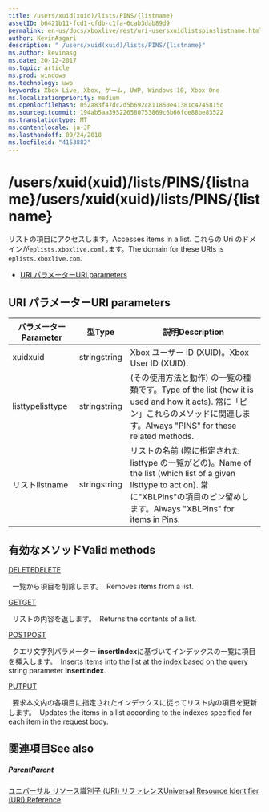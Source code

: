 ```yaml
---
title: /users/xuid(xuid)/lists/PINS/{listname}
assetID: b6421b11-fcd1-cfdb-c1fa-6cab3dab89d9
permalink: en-us/docs/xboxlive/rest/uri-usersxuidlistspinslistname.html
author: KevinAsgari
description: " /users/xuid(xuid)/lists/PINS/{listname}"
ms.author: kevinasg
ms.date: 20-12-2017
ms.topic: article
ms.prod: windows
ms.technology: uwp
keywords: Xbox Live, Xbox, ゲーム, UWP, Windows 10, Xbox One
ms.localizationpriority: medium
ms.openlocfilehash: 052a83f47dc2d5b692c811850e41381c4745815c
ms.sourcegitcommit: 194ab5aa395226580753869c6b66fce88be83522
ms.translationtype: MT
ms.contentlocale: ja-JP
ms.lasthandoff: 09/24/2018
ms.locfileid: "4153882"
---
```

# <a name="usersxuidxuidlistspinslistname"></a><span data-ttu-id="fd32a-104">/users/xuid(xuid)/lists/PINS/{listname}</span><span class="sxs-lookup"><span data-stu-id="fd32a-104">/users/xuid(xuid)/lists/PINS/{listname}</span></span>
<span data-ttu-id="fd32a-105">リストの項目にアクセスします。</span><span class="sxs-lookup"><span data-stu-id="fd32a-105">Accesses items in a list.</span></span> <span data-ttu-id="fd32a-106">これらの Uri のドメインが`eplists.xboxlive.com`します。</span><span class="sxs-lookup"><span data-stu-id="fd32a-106">The domain for these URIs is `eplists.xboxlive.com`.</span></span>
 
  * [<span data-ttu-id="fd32a-107">URI パラメーター</span><span class="sxs-lookup"><span data-stu-id="fd32a-107">URI parameters</span></span>](#ID4EV)
 
<a id="ID4EV"></a>

 
## <a name="uri-parameters"></a><span data-ttu-id="fd32a-108">URI パラメーター</span><span class="sxs-lookup"><span data-stu-id="fd32a-108">URI parameters</span></span>
 
| <span data-ttu-id="fd32a-109">パラメーター</span><span class="sxs-lookup"><span data-stu-id="fd32a-109">Parameter</span></span>| <span data-ttu-id="fd32a-110">型</span><span class="sxs-lookup"><span data-stu-id="fd32a-110">Type</span></span>| <span data-ttu-id="fd32a-111">説明</span><span class="sxs-lookup"><span data-stu-id="fd32a-111">Description</span></span>| 
| --- | --- | --- | 
| <span data-ttu-id="fd32a-112">xuid</span><span class="sxs-lookup"><span data-stu-id="fd32a-112">xuid</span></span>| <span data-ttu-id="fd32a-113">string</span><span class="sxs-lookup"><span data-stu-id="fd32a-113">string</span></span>| <span data-ttu-id="fd32a-114">Xbox ユーザー ID (XUID)。</span><span class="sxs-lookup"><span data-stu-id="fd32a-114">Xbox User ID (XUID).</span></span>| 
| <span data-ttu-id="fd32a-115">listtype</span><span class="sxs-lookup"><span data-stu-id="fd32a-115">listtype</span></span>| <span data-ttu-id="fd32a-116">string</span><span class="sxs-lookup"><span data-stu-id="fd32a-116">string</span></span>| <span data-ttu-id="fd32a-117">(その使用方法と動作) の一覧の種類です。</span><span class="sxs-lookup"><span data-stu-id="fd32a-117">Type of the list (how it is used and how it acts).</span></span> <span data-ttu-id="fd32a-118">常に「ピン」これらのメソッドに関連します。</span><span class="sxs-lookup"><span data-stu-id="fd32a-118">Always "PINS" for these related methods.</span></span>| 
| <span data-ttu-id="fd32a-119">リスト</span><span class="sxs-lookup"><span data-stu-id="fd32a-119">listname</span></span>| <span data-ttu-id="fd32a-120">string</span><span class="sxs-lookup"><span data-stu-id="fd32a-120">string</span></span>| <span data-ttu-id="fd32a-121">リストの名前 (際に指定された listtype の一覧がどの)。</span><span class="sxs-lookup"><span data-stu-id="fd32a-121">Name of the list (which list of a given listtype to act on).</span></span> <span data-ttu-id="fd32a-122">常に"XBLPins"の項目のピン留めします。</span><span class="sxs-lookup"><span data-stu-id="fd32a-122">Always "XBLPins" for items in Pins.</span></span>| 
  
<a id="ID4EGC"></a>

 
## <a name="valid-methods"></a><span data-ttu-id="fd32a-123">有効なメソッド</span><span class="sxs-lookup"><span data-stu-id="fd32a-123">Valid methods</span></span>

[<span data-ttu-id="fd32a-124">DELETE</span><span class="sxs-lookup"><span data-stu-id="fd32a-124">DELETE</span></span>](uri-usersxuidlistspinslistnamedelete.md)

<span data-ttu-id="fd32a-125">&nbsp;&nbsp;一覧から項目を削除します。</span><span class="sxs-lookup"><span data-stu-id="fd32a-125">&nbsp;&nbsp;Removes items from a list.</span></span>

[<span data-ttu-id="fd32a-126">GET</span><span class="sxs-lookup"><span data-stu-id="fd32a-126">GET</span></span>](uri-usersxuidlistspinslistnameget.md)

<span data-ttu-id="fd32a-127">&nbsp;&nbsp;リストの内容を返します。</span><span class="sxs-lookup"><span data-stu-id="fd32a-127">&nbsp;&nbsp;Returns the contents of a list.</span></span>

[<span data-ttu-id="fd32a-128">POST</span><span class="sxs-lookup"><span data-stu-id="fd32a-128">POST</span></span>](uri-usersxuidlistspinslistnamepost.md)

<span data-ttu-id="fd32a-129">&nbsp;&nbsp;クエリ文字列パラメーター **insertIndex**に基づいてインデックスの一覧に項目を挿入します。</span><span class="sxs-lookup"><span data-stu-id="fd32a-129">&nbsp;&nbsp;Inserts items into the list at the index based on the query string parameter **insertIndex**.</span></span>

[<span data-ttu-id="fd32a-130">PUT</span><span class="sxs-lookup"><span data-stu-id="fd32a-130">PUT</span></span>](uri-usersxuidlistspinslistnameput.md)

<span data-ttu-id="fd32a-131">&nbsp;&nbsp;要求本文内の各項目に指定されたインデックスに従ってリスト内の項目を更新します。</span><span class="sxs-lookup"><span data-stu-id="fd32a-131">&nbsp;&nbsp;Updates the items in a list according to the indexes specified for each item in the request body.</span></span>
 
<a id="ID4EZC"></a>

 
## <a name="see-also"></a><span data-ttu-id="fd32a-132">関連項目</span><span class="sxs-lookup"><span data-stu-id="fd32a-132">See also</span></span>
 
<a id="ID4E2C"></a>

 
##### <a name="parent"></a><span data-ttu-id="fd32a-133">Parent</span><span class="sxs-lookup"><span data-stu-id="fd32a-133">Parent</span></span> 

[<span data-ttu-id="fd32a-134">ユニバーサル リソース識別子 (URI) リファレンス</span><span class="sxs-lookup"><span data-stu-id="fd32a-134">Universal Resource Identifier (URI) Reference</span></span>](../atoc-xboxlivews-reference-uris.md)

   